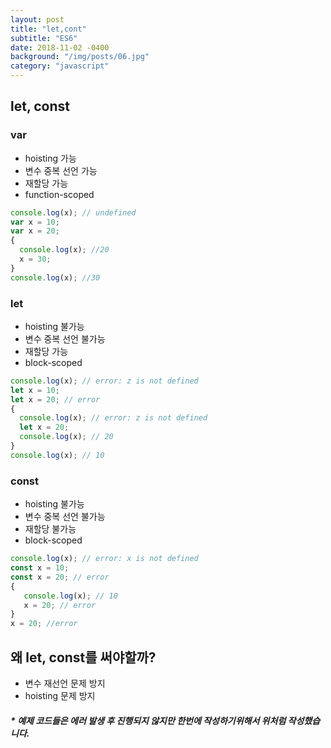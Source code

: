 ```yaml
---
layout: post
title: "let,cont"
subtitle: "ES6"
date: 2018-11-02 -0400
background: "/img/posts/06.jpg"
category: "javascript"
---
```

## let, const
###  var 
+ hoisting 가능
+ 변수 중복 선언 가능
+ 재할당 가능
+ function-scoped

~~~javascript
console.log(x); // undefined
var x = 10;
var x = 20;
{ 
  console.log(x); //20 
  x = 30; 
}
console.log(x); //30
~~~
### let
+ hoisting 불가능
+ 변수 중복 선언 불가능
+ 재할당 가능
+ block-scoped

~~~javascript
console.log(x); // error: z is not defined 
let x = 10; 
let x = 20; // error 
{ 
  console.log(x); // error: z is not defined 
  let x = 20;
  console.log(x); // 20 
}
console.log(x); // 10
~~~
### const
+ hoisting 불가능
+ 변수 중복 선언 불가능
+ 재할당 불가능
+ block-scoped

~~~javascript
console.log(x); // error: x is not defined
const x = 10; 
const x = 20; // error 
{ 
   console.log(x); // 10 
   x = 20; // error 
} 
x = 20; //error
~~~

## 왜 let, const를 써야할까?
+ 변수 재선언 문제 방지
+ hoisting 문제 방지

##### * 예제 코드들은 에러 발생 후 진행되지 않지만 한번에 작성하기위해서 위처럼 작성했습니다.
